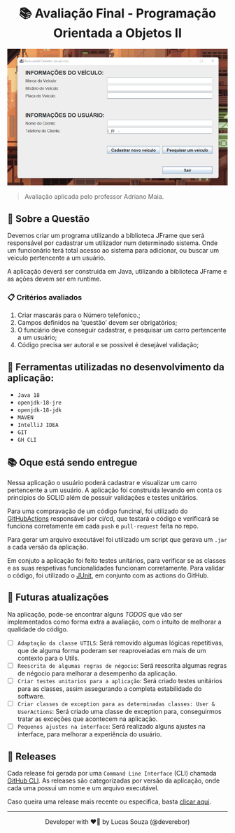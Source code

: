 # <h1 align="center">📚 Avaliação Final - Programação Orientada a Objetos II</h1>

<p align="center">

![app overview](./.github/assets/2022-06-03_20-31.png)

</p>

> Avaliação aplicada pelo professor Adriano Maia.

## 📢 Sobre a Questão

Devemos criar um programa utilizando a biblioteca JFrame que será responsável por cadastrar um utilizador
num determinado sistema. Onde um funcionário terá total acesso ao sistema para adicionar, ou buscar um veiculo pertencente a um usuário.

A aplicação deverá ser construída em Java, utilizando a biblioteca JFrame e as ações devem ser em runtime.

### 📋 Critérios avaliados

1. Criar mascarás para o Número telefonico.;
2. Campos definidos na ‘questão’ devem ser obrigatórios;
3. O funciário deve conseguir cadastrar, e pesquisar um carro pertencente a um usuário;
4. Código precisa ser autoral e se possível é desejável validação;

## 🎯 Ferramentas utilizadas no desenvolvimento da aplicação:

- `Java 18`
- `openjdk-18-jre`
- `openjdk-18-jdk`
- `MAVEN`
- `IntelliJ IDEA`
- `GIT`
- `GH CLI`

## 📚 Oque está sendo entregue

Nessa aplicação o usuário poderá cadastrar e visualizar um carro pertencente 
a um usuário. A aplicação foi construida levando em conta os principios do 
SOLID além de possuir validações e testes unitários.

Para uma compravação de um código funcinal, foi utilizado do [GitHubActions](https://github.com/features/actions) responsável por ci/cd,
que testará o código e verificará se funciona corretamente em cada `push` e `pull-request` feita no repo.

Para gerar um arquivo executável foi utilizado um script que gerava um `.jar` a cada versão da aplicação.

Em conjuto a aplicação foi feito testes unitários, para verificar se as classes e as suas respetivas funcionalidades
funcionam corretamente. Para validar o código, foi utilizado o [JUnit](https://junit.org/), em conjunto com as actions do GitHub.

## 🦥 Futuras atualizações

Na aplicação, pode-se encontrar alguns _TODOS_ que vão ser implementados como forma extra a avaliação, com 
o intuito de melhorar a qualidade do código.

- [ ] `Adaptação da classe UTILS`: Será removido algumas lógicas repetitivas, que de alguma forma poderam ser 
  reaproveiadas em mais de um contexto para o Utils.
- [ ] `Reescrita de algumas regras de négocio`: Será reescrita algumas regras de négocio para melhorar a desempenho da 
  aplicação.
- [ ] `Criar testes unitarios para a aplicação`: Será criado testes unitários para as classes, assim assegurando a 
  completa estabilidade do software.
- [ ] `Criar classes de exception para as determinadas classes: User & UserActions`: Será criado uma classe de 
  exception para, conseguirmos tratar as exceções que acontecem na aplicação.
- [ ] `Pequenos ajustes na interface`: Será realizado alguns ajustes na interface, para melhorar a experiência do 
  usuário.

## 🚀 Releases

Cada release foi gerada por uma `Command Line Interface` (CLI) chamada [GitHub CLI](https://cli.github.com/).
As releases são categorizadas por versão da aplicação, onde cada uma possui um nome e um arquivo executável.

Caso queira uma release mais recente ou especifica, basta [clicar aqui](https://github.com/deverebor/vehicle-registration/releases/).

---

<p align='center'>
  Developer with ❤️‍🔥 by Lucas Souza (@deverebor)
</p>
